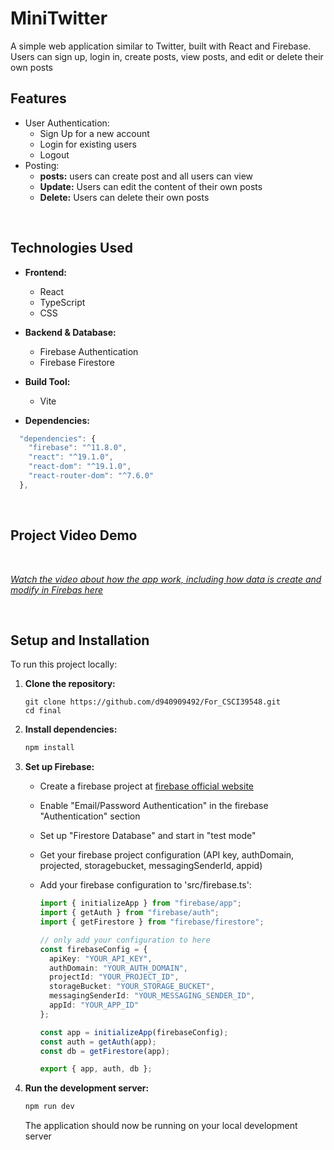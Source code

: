 # MiniTwitter

A simple web application similar to Twitter, built with React and Firebase. Users can sign up, login in, create posts, view posts, and edit or delete their own posts

## Features

* User Authentication:
    * Sign Up for a new account
    * Login for existing users
    * Logout
* Posting:
    * **posts:** users can create post and all users can view
    * **Update:** Users can edit the content of their own posts
    * **Delete:** Users can delete their own posts

<br />

## Technologies Used

* **Frontend:**
    * React
    * TypeScript
    * CSS
* **Backend & Database:**
    * Firebase Authentication
    * Firebase Firestore
* **Build Tool:**
    * Vite
 
* **Dependencies:**
```typescript
  "dependencies": {
    "firebase": "^11.8.0",
    "react": "^19.1.0",
    "react-dom": "^19.1.0",
    "react-router-dom": "^7.6.0"
  },
```

<br />

## Project Video Demo
<br />

*[Watch the video about how the app work, including how data is create and modify in Firebas here](https://mega.nz/file/MNF00DTB#NUE3UnSfg2rTylWIn6Somt5b5Mulz61FUQCzju8ZgUM)*

<br />

## Setup and Installation

To run this project locally:

1.  **Clone the repository:**
    ```In git bash:
    git clone https://github.com/d940909492/For_CSCI39548.git
    cd final
    ```

2.  **Install dependencies:**
    ```bash
    npm install
    ```

3.  **Set up Firebase:**
    * Create a firebase project at [firebase official website](https://console.firebase.google.com/)
    * Enable "Email/Password Authentication" in the firebase "Authentication" section
    * Set up "Firestore Database" and start in "test mode"
    * Get your firebase project configuration (API key, authDomain, projected, storagebucket, messagingSenderId, appid)
    * Add your firebase configuration to 'src/firebase.ts':
      
        ```typescript
        import { initializeApp } from "firebase/app";
        import { getAuth } from "firebase/auth";
        import { getFirestore } from "firebase/firestore";

        // only add your configuration to here
        const firebaseConfig = {
          apiKey: "YOUR_API_KEY",
          authDomain: "YOUR_AUTH_DOMAIN",
          projectId: "YOUR_PROJECT_ID",
          storageBucket: "YOUR_STORAGE_BUCKET",
          messagingSenderId: "YOUR_MESSAGING_SENDER_ID",
          appId: "YOUR_APP_ID"
        };

        const app = initializeApp(firebaseConfig);
        const auth = getAuth(app);
        const db = getFirestore(app);

        export { app, auth, db };
        ```

4.  **Run the development server:**
    ```bash
    npm run dev
    ```
    The application should now be running on your local development server
